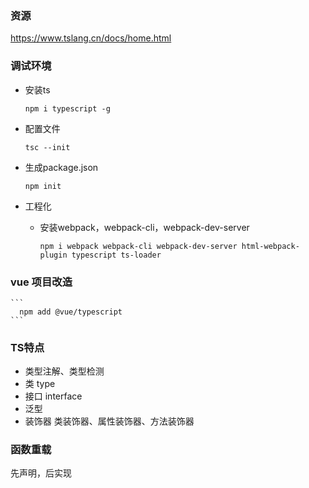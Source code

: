 ### 资源
https://www.tslang.cn/docs/home.html

### 调试环境
* 安装ts 

  ```
  npm i typescript -g
  ```

* 配置文件

  ```
  tsc --init
  ```

* 生成package.json

  ```
  npm init
  ```

* 工程化
	* 安装webpack，webpack-cli，webpack-dev-server
	
	  ```
	  npm i webpack webpack-cli webpack-dev-server html-webpack-plugin typescript ts-loader
	  ```

### vue 项目改造
    ```
      npm add @vue/typescript
    ```

### TS特点
  * 类型注解、类型检测
  * 类 type
  * 接口 interface
  * 泛型 
  * 装饰器 类装饰器、属性装饰器、方法装饰器

### 函数重载
  先声明，后实现

	
	  